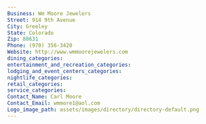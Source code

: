 ```yaml
---
Business: Wm Moore Jewelers
Street: 914 9th Avenue
City: Greeley
State: Colorado
Zip: 80631
Phone: (970) 356-3420
Website: http://www.wmmoorejewelers.com
dining_categories: 
entertainment_and_recreation_categories: 
lodging_and_event_centers_categories: 
nightlife_categories: 
retail_categories: 
service_categories: 
Contact_Name: Carl Moore
Contact_Email: wmmore1@aol.com
Logo_image_path: assets/images/directory/directory-default.png
---
```

